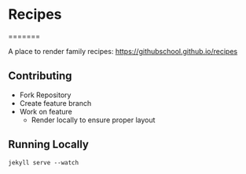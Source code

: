 # Recipes
=======

A place to render family recipes: https://githubschool.github.io/recipes

## Contributing
- Fork Repository
- Create feature branch
- Work on feature
  - Render locally to ensure proper layout
  
## Running Locally

```
jekyll serve --watch
```
